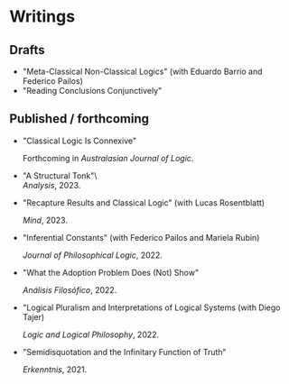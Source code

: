 # Writings

## Drafts
* "Meta-Classical Non-Classical Logics" (with Eduardo Barrio and Federico Pailos)
* "Reading Conclusions Conjunctively"
  
## Published / forthcoming
* "Classical Logic Is Connexive"

  Forthcoming in _Australasian Journal of Logic_.
  
* "A Structural Tonk"\\  
  _Analysis_, 2023.
  
* "Recapture Results and Classical Logic" (with Lucas Rosentblatt)

  _Mind_, 2023.
  
* "Inferential Constants" (with Federico Pailos and Mariela Rubin)

  _Journal of Philosophical Logic_, 2022.
  
* "What the Adoption Problem Does (Not) Show"

  _Análisis Filosófico_, 2022.
  
* "Logical Pluralism and Interpretations of Logical Systems (with Diego Tajer)

  _Logic and Logical Philosophy_, 2022.
  
* "Semidisquotation and the Infinitary Function of Truth"

  _Erkenntnis_, 2021.
  



